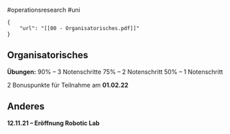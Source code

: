 \#operationsresearch #uni 

````pdf
{
	"url": "[[00 - Organisatorisches.pdf]]"
}

````

## Organisatorisches

**Übungen:**
90% – 3 Notenschritte
75% – 2 Notenschritt
50% – 1 Notenschritt

2 Bonuspunkte für Teilnahme am **01.02.22**

## Anderes

**12.11.21 – Eröffnung Robotic Lab**
